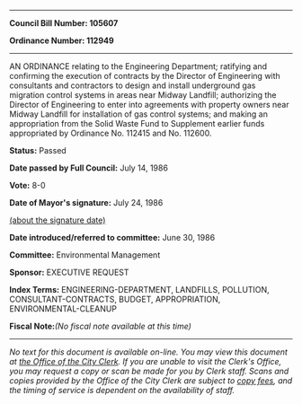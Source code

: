 

********

**Council Bill Number: 105607**
   
**Ordinance Number: 112949**
********

 AN ORDINANCE relating to the Engineering Department; ratifying and confirming the execution of contracts by the Director of Engineering with consultants and contractors to design and install underground gas migration control systems in areas near Midway Landfill; authorizing the Director of Engineering to enter into agreements with property owners near Midway Landfill for installation of gas control systems; and making an appropriation from the Solid Waste Fund to Supplement earlier funds appropriated by Ordinance No. 112415 and No. 112600.

**Status:** Passed
   
**Date passed by Full Council:** July 14, 1986
   
**Vote:** 8-0
   
**Date of Mayor's signature:** July 24, 1986
   
[(about the signature date)](/~public/approvaldate.htm)
   
   
   
**Date introduced/referred to committee:** June 30, 1986
   
**Committee:** Environmental Management
   
**Sponsor:** EXECUTIVE REQUEST
   
   
**Index Terms:** ENGINEERING-DEPARTMENT, LANDFILLS, POLLUTION, CONSULTANT-CONTRACTS, BUDGET, APPROPRIATION, ENVIRONMENTAL-CLEANUP

**Fiscal Note:**_(No fiscal note available at this time)_
********

_No text for this document is available on-line. You may view this document at [the Office of the City Clerk](http://www.seattle.gov/leg/clerk/contactUs.htm). If you are unable to visit the Clerk's Office, you may request a copy or scan be made for you by Clerk staff. Scans and copies provided by the Office of the City Clerk are subject to [copy fees](http://clerk.seattle.gov/~public/clerkfees.htm), and the timing of service is dependent on the availability of staff._


